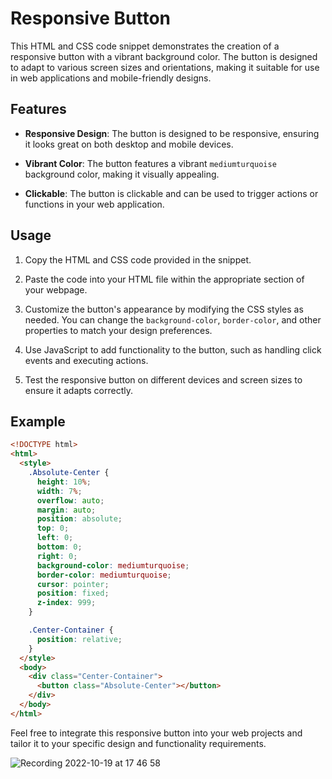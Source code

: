 # Responsive Button

This HTML and CSS code snippet demonstrates the creation of a responsive button with a vibrant background color. The button is designed to adapt to various screen sizes and orientations, making it suitable for use in web applications and mobile-friendly designs.

## Features

- **Responsive Design**: The button is designed to be responsive, ensuring it looks great on both desktop and mobile devices.

- **Vibrant Color**: The button features a vibrant `mediumturquoise` background color, making it visually appealing.

- **Clickable**: The button is clickable and can be used to trigger actions or functions in your web application.

## Usage

1. Copy the HTML and CSS code provided in the snippet.

2. Paste the code into your HTML file within the appropriate section of your webpage.

3. Customize the button's appearance by modifying the CSS styles as needed. You can change the `background-color`, `border-color`, and other properties to match your design preferences.

4. Use JavaScript to add functionality to the button, such as handling click events and executing actions.

5. Test the responsive button on different devices and screen sizes to ensure it adapts correctly.

## Example

```html
<!DOCTYPE html>
<html>
  <style>
    .Absolute-Center {
      height: 10%;
      width: 7%;
      overflow: auto;
      margin: auto;
      position: absolute;
      top: 0;
      left: 0;
      bottom: 0;
      right: 0;
      background-color: mediumturquoise;
      border-color: mediumturquoise;
      cursor: pointer;
      position: fixed;
      z-index: 999;
    }

    .Center-Container {
      position: relative;
    }
  </style>
  <body>
    <div class="Center-Container">
      <button class="Absolute-Center"></button>
    </div>
  </body>
</html>
```

Feel free to integrate this responsive button into your web projects and tailor it to your specific design and functionality requirements.

![Recording 2022-10-19 at 17 46 58](https://user-images.githubusercontent.com/40829087/196724638-baa0c07b-a4b3-4377-ba47-3aaa45083d53.gif)
